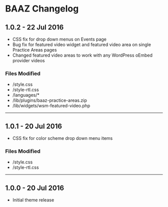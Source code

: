 # BAAZ Changelog


## 1.0.2 - 22 Jul 2016
* CSS fix for drop down menus on Events page  
* Bug fix for featured video widget and featured video area on single Practice Areas pages  
* Changed featured video areas to work with any WordPress oEmbed provider videos               

### Files Modified
* /style.css  
* /style-rtl.css  
* /languages/*
* /lib/plugins/baaz-practice-areas.zip  
* /lib/widgets/wsm-featured-video.php  

---

## 1.0.1 - 20 Jul 2016
* CSS fix for color scheme drop down menu items                  

### Files Modified
* /style.css  
* /style-rtl.css  

---

## 1.0.0 - 20 Jul 2016
* Initial theme release